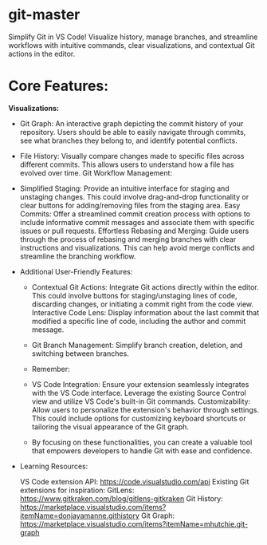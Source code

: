 # git-master

Simplify Git in VS Code! Visualize history, manage branches, and streamline workflows with intuitive commands, clear visualizations, and contextual Git actions in the editor.

# Core Features:

**Visualizations:**

- Git Graph: An interactive graph depicting the commit history of your repository. Users should be able to easily navigate through commits, see what branches they belong to, and identify potential conflicts.

- File History: Visually compare changes made to specific files across different commits. This allows users to understand how a file has evolved over time.
  Git Workflow Management:

- Simplified Staging: Provide an intuitive interface for staging and unstaging changes. This could involve drag-and-drop functionality or clear buttons for adding/removing files from the staging area.
  Easy Commits: Offer a streamlined commit creation process with options to include informative commit messages and associate them with specific issues or pull requests.
  Effortless Rebasing and Merging: Guide users through the process of rebasing and merging branches with clear instructions and visualizations. This can help avoid merge conflicts and streamline the branching workflow.

- Additional User-Friendly Features:

  - Contextual Git Actions: Integrate Git actions directly within the editor. This could involve buttons for staging/unstaging lines of code, discarding changes, or initiating a commit right from the code view.
    Interactive Code Lens: Display information about the last commit that modified a specific line of code, including the author and commit message.

  - Git Branch Management: Simplify branch creation, deletion, and switching between branches.

  - Remember:

  - VS Code Integration: Ensure your extension seamlessly integrates with the VS Code interface. Leverage the existing Source Control view and utilize VS Code's built-in Git commands.
    Customizability: Allow users to personalize the extension's behavior through settings. This could include options for customizing keyboard shortcuts or tailoring the visual appearance of the Git graph.

  - By focusing on these functionalities, you can create a valuable tool that empowers developers to handle Git with ease and confidence.

- Learning Resources:

  VS Code extension API: https://code.visualstudio.com/api
  Existing Git extensions for inspiration:
  GitLens: https://www.gitkraken.com/blog/gitlens-gitkraken
  Git History: https://marketplace.visualstudio.com/items?itemName=donjayamanne.githistory
  Git Graph: https://marketplace.visualstudio.com/items?itemName=mhutchie.git-graph
